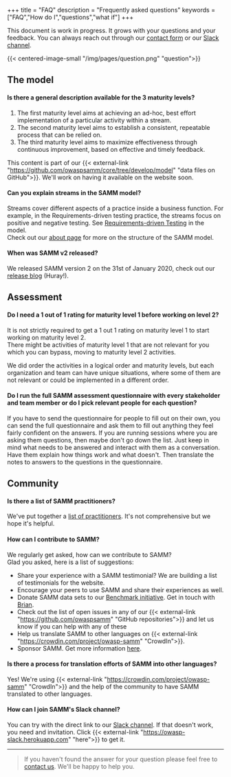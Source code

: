 +++
title = "FAQ"
description = "Frequently asked questions"
keywords = ["FAQ","How do I","questions","what if"]
+++

This document is work in progress. It grows with your questions and your feedback. You can always reach out through our [contact form](/contact/) or our [Slack channel](https://owasp.slack.com/messages/C0VF1EJGH).

{{< centered-image-small  "/img/pages/question.png" "question">}}

## The model

#### Is there a general description available for the 3 maturity levels?
1. The first maturity level aims at achieving an ad-hoc, best effort implementation of a particular activity within a stream.
2. The second maturity level aims to establish a consistent, repeatable process that can be relied on.
3. The third maturity level aims to maximize effectiveness through continuous improvement, based on effective and timely feedback.

This content is part of our {{< external-link "https://github.com/owaspsamm/core/tree/develop/model" "data files on GitHub">}}. We'll work on having it available on the website soon.

#### Can you explain streams in the SAMM model?
Streams cover different aspects of a practice inside a business function. For example, in the Requirements-driven testing practice, the streams focus on positive and negative testing.
See [Requirements-driven Testing](https://owaspsamm.org/model/verification/requirements-driven-testing/) in the model.  
Check out our [about page](/about) for more on the structure of the SAMM model.

#### When was SAMM v2 released?

We released SAMM version 2 on the 31st of January 2020, check out our [release blog](https://owaspsamm.org/blog/2020/01/31/samm2-release/) (Huray!).

## Assessment

#### Do I need a 1 out of 1 rating for maturity level 1 before working on level 2?

It is not strictly required to get a 1 out 1 rating on maturity level 1 to start working on maturity level 2. <br>
There might be activities of maturity level 1 that are not relevant for you which you can bypass, moving to maturity level 2 activities.

We did order the activities in a logical order and maturity levels, but each organization and team can have unique situations, where some of them are not relevant or could be implemented in a different order.

#### Do I run the full SAMM assessment questionnaire with every stakeholder and team member or do I pick relevant people for each question?

If you have to send the questionnaire for people to fill out on their own, you can send the full questionnaire and ask them to fill out anything they feel fairly confident on the answers. If you are running sessions where you are asking them questions, then maybe don't go down the list. Just keep in mind what needs to be answered and interact with them as a conversation. Have them explain how things work and what doesn't. Then translate the notes to answers to the questions in the questionnaire.

## Community

#### Is there a list of SAMM practitioners?
We've put together a [list of practitioners](/practitioners). It's not comprehensive but we hope it's helpful.

#### How can I contribute to SAMM?
We regularly get asked, how can we contribute to SAMM?<br>
Glad you asked, here is a list of suggestions:

* Share your experience with a SAMM testimonial? We are building a list of testimonials for the website.
* Encourage your peers to use SAMM and share their experiences as well.
* Donate SAMM data sets to our [Benchmark initiative](https://owaspsamm.org/benchmarking/). Get in touch with [Brian](mailto:brian.glas@owasp.org).
* Check out the list of open issues in any of our {{< external-link "https://github.com/owaspsamm" "GitHub repositories">}} and let us know if you can help with any of these
* Help us translate SAMM to other languages on {{< external-link "https://crowdin.com/project/owasp-samm" "CrowdIn">}}.
* Sponsor SAMM. Get more information [here](https://owaspsamm.org/sponsors/).

#### Is there a process for translation efforts of SAMM into other languages?
Yes! We're using {{< external-link "https://crowdin.com/project/owasp-samm" "CrowdIn">}} and the help of the community to have SAMM translated to other languages.

#### How can I join SAMM's Slack channel?
You can try with the direct link to our [Slack channel](https://owasp.slack.com/messages/C0VF1EJGH). If that doesn't work, you need and invitation. Click {{< external-link "https://owasp-slack.herokuapp.com" "here">}} to get it.

---

> If you haven't found the answer for your question please feel free to [contact us](/contact). We'll be happy to help you.
